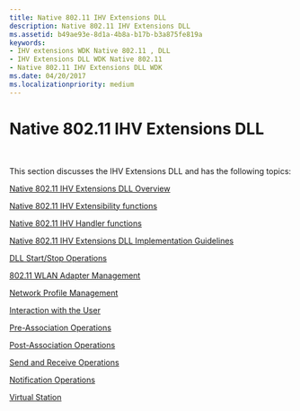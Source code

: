 ```yaml
---
title: Native 802.11 IHV Extensions DLL
description: Native 802.11 IHV Extensions DLL
ms.assetid: b49ae93e-8d1a-4b8a-b17b-b3a875fe819a
keywords:
- IHV extensions WDK Native 802.11 , DLL
- IHV Extensions DLL WDK Native 802.11
- Native 802.11 IHV Extensions DLL WDK
ms.date: 04/20/2017
ms.localizationpriority: medium
---
```


# Native 802.11 IHV Extensions DLL




 

This section discusses the IHV Extensions DLL and has the following topics:

[Native 802.11 IHV Extensions DLL Overview](native-802-11-ihv-extensions-dll-overview.md)

[Native 802.11 IHV Extensibility functions](native-802-11-ihv-extensibility-functions.md)

[Native 802.11 IHV Handler functions](native-802-11-ihv-handler-functions.md)

[Native 802.11 IHV Extensions DLL Implementation Guidelines](native-802-11-ihv-extensions-dll-implementation-guidelines.md)

[DLL Start/Stop Operations](dll-start-stop-operations.md)

[802.11 WLAN Adapter Management](802-11-wlan-adapter-management.md)

[Network Profile Management](network-profile-management.md)

[Interaction with the User](interaction-with-the-user.md)

[Pre-Association Operations](pre-association-operations.md)

[Post-Association Operations](post-association-operations.md)

[Send and Receive Operations](send-and-receive-operations3.md)

[Notification Operations](notification-operations.md)

[Virtual Station](virtual-station.md)

 

 





